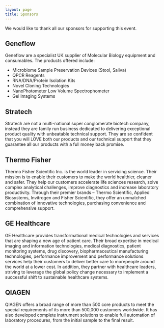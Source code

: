 ```yaml
---
layout: page
title: Sponsors
---
```


We would like to thank all our sponsors for supporting this event.

## Geneflow

Geneflow are a specialist UK supplier of Molecular Biology equipment and consumables. The products offered include:

-	Microbiome Sample Preservation Devices (Stool, Saliva)
-	QPCR Reagents
-	RNA/DNA/Protein Isolation Kits
-	Novel Cloning Technologies
-	NanoPhotometer Low Volume Spectrophometer 
-	Gel Imaging Systems

## Stratech

Stratech are not a multi-national super conglomerate biotech company, instead they are family run business dedicated to delivering exceptional product quality with unbeatable technical support. They are so confident that you will LOVE both our products and our technical support that they guarantee all our products with a full money back promise.

## Thermo Fisher

Thermo Fisher Scientific Inc. is the world leader in servicing science. Their mission is to enable their customers to make the world healthier, cleaner and safer. They help our customers accelerate life sciences research, solve complex analytical challenges, improve diagnostics and increase laboratory productivity. Through their premier brands – Thermo Scientific, Applied Biosystems, Invitrogen and Fisher Scientific, they offer an unmatched combination of innovative technologies, purchasing convenience and comprehensive support.

## GE Healthcare

GE Healthcare provides transformational medical technologies and services that are shaping a new age of patient care. Their broad expertise in medical imaging and information technologies, medical diagnostics, patient monitoring systems, drug discovery, biopharmaceutical manufacturing technologies, performance improvement and performance solutions services help their customers to deliver better care to morepeople around the world at a lower cost. In addition, they partner with healthcare leaders, striving to leverage the global policy change necessary to implement a successful shift to sustainable healthcare systems.

## QIAGEN

QIAGEN offers a broad range of more than 500 core products to meet the special requirements of its more than 500,000 customers worldwide. It has also developed complete instrument solutions to enable full automation of laboratory procedures, from the initial sample to the final result.
